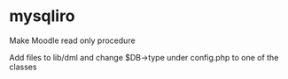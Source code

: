 # mysqliro
Make Moodle read only procedure

Add files to lib/dml and change $DB->type under config.php to one of the classes 
